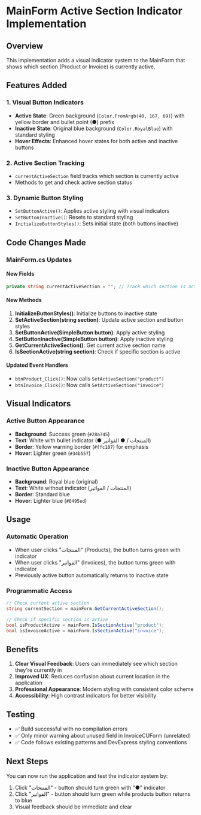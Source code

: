 # MainForm Active Section Indicator Implementation

## Overview
This implementation adds a visual indicator system to the MainForm that shows which section (Product or Invoice) is currently active.

## Features Added

### 1. Visual Button Indicators
- **Active State**: Green background (`Color.FromArgb(40, 167, 69)`) with yellow border and bullet point (●) prefix
- **Inactive State**: Original blue background (`Color.RoyalBlue`) with standard styling
- **Hover Effects**: Enhanced hover states for both active and inactive buttons

### 2. Active Section Tracking
- `currentActiveSection` field tracks which section is currently active
- Methods to get and check active section status

### 3. Dynamic Button Styling
- `SetButtonActive()`: Applies active styling with visual indicators
- `SetButtonInactive()`: Resets to standard styling
- `InitializeButtonStyles()`: Sets initial state (both buttons inactive)

## Code Changes Made

### MainForm.cs Updates

#### New Fields
```csharp
private string currentActiveSection = ""; // Track which section is active
```

#### New Methods
1. **InitializeButtonStyles()**: Initialize buttons to inactive state
2. **SetActiveSection(string section)**: Update active section and button styles
3. **SetButtonActive(SimpleButton button)**: Apply active styling
4. **SetButtonInactive(SimpleButton button)**: Apply inactive styling
5. **GetCurrentActiveSection()**: Get current active section name
6. **IsSectionActive(string section)**: Check if specific section is active

#### Updated Event Handlers
- `btnProduct_Click()`: Now calls `SetActiveSection("product")`
- `btnInvoice_Click()`: Now calls `SetActiveSection("invoice")`

## Visual Indicators

### Active Button Appearance
- **Background**: Success green (`#28a745`)
- **Text**: White with bullet indicator (● المنتجات / ● الفواتير)
- **Border**: Yellow warning border (`#ffc107`) for emphasis
- **Hover**: Lighter green (`#34b557`)

### Inactive Button Appearance
- **Background**: Royal blue (original)
- **Text**: White without indicator (المنتجات / الفواتير)
- **Border**: Standard blue
- **Hover**: Lighter blue (`#6495ed`)

## Usage

### Automatic Operation
- When user clicks "المنتجات" (Products), the button turns green with indicator
- When user clicks "الفواتير" (Invoices), the button turns green with indicator
- Previously active button automatically returns to inactive state

### Programmatic Access
```csharp
// Check current active section
string currentSection = mainForm.GetCurrentActiveSection();

// Check if specific section is active
bool isProductActive = mainForm.IsSectionActive("product");
bool isInvoiceActive = mainForm.IsSectionActive("invoice");
```

## Benefits

1. **Clear Visual Feedback**: Users can immediately see which section they're currently in
2. **Improved UX**: Reduces confusion about current location in the application
3. **Professional Appearance**: Modern styling with consistent color scheme
4. **Accessibility**: High contrast indicators for better visibility

## Testing
- ✅ Build successful with no compilation errors
- ✅ Only minor warning about unused field in InvoiceCUForm (unrelated)
- ✅ Code follows existing patterns and DevExpress styling conventions

## Next Steps
You can now run the application and test the indicator system by:
1. Click "المنتجات" - button should turn green with "●" indicator
2. Click "الفواتير" - button should turn green while products button returns to blue
3. Visual feedback should be immediate and clear
